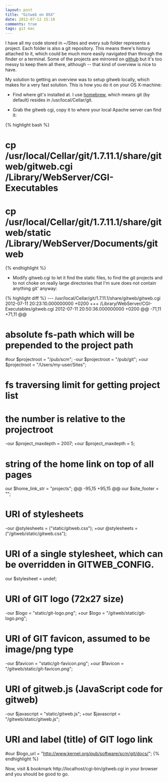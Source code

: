 ```yaml
---
layout: post
title: "Gitweb on OSX"
date: 2012-07-12 15:10
comments: true
tags: git mac
---
```


I have all my code stored in ~/Sites and every sub folder represents a project. Each folder is also a git repository. This means there's history attached to it, which could be much more easily navigated than through the finder or a terminal. Some of the projects are mirrored on [github](https://github.com/chelmertz) but it's too messy to keep them all there, although -- that kind of overview is nice to have.

My solution to getting an overview was to setup gitweb locally, which makes for a very fast solution. This is how you do it on your OS X-machine:

- Find where git's installed at. I use [homebrew](http://mxcl.github.com/homebrew/), which means git (by default) resides in /usr/local/Cellar/git.

- Grab the gitweb cgi, copy it to where your local Apache server can find it:

{% highlight bash %}
# cp /usr/local/Cellar/git/1.7.11.1/share/gitweb/gitweb.cgi /Library/WebServer/CGI-Executables
# cp /usr/local/Cellar/git/1.7.11.1/share/gitweb/static /Library/WebServer/Documents/gitweb
{% endhighlight %}

- Modify gitweb.cgi to let it find the static files, to find the git projects and to not choke on really large directories that I'm sure does not contain anything git' anyway:

{% highlight diff %}
--- /usr/local/Cellar/git/1.7.11.1/share/gitweb/gitweb.cgi	2012-07-11 20:23:10.000000000 +0200
+++ /Library/WebServer/CGI-Executables/gitweb.cgi	2012-07-11 20:50:36.000000000 +0200
@@ -71,11 +71,11 @@
 
 # absolute fs-path which will be prepended to the project path
 #our $projectroot = "/pub/scm";
-our $projectroot = "/pub/git";
+our $projectroot = "/Users/my-user/Sites";
 
 # fs traversing limit for getting project list
 # the number is relative to the projectroot
-our $project_maxdepth = 2007;
+our $project_maxdepth = 5;
 
 # string of the home link on top of all pages
 our $home_link_str = "projects";
@@ -95,15 +95,15 @@
 our $site_footer = "";
 
 # URI of stylesheets
-our @stylesheets = ("static/gitweb.css");
+our @stylesheets = ("/gitweb/static/gitweb.css");
 # URI of a single stylesheet, which can be overridden in GITWEB_CONFIG.
 our $stylesheet = undef;
 # URI of GIT logo (72x27 size)
-our $logo = "static/git-logo.png";
+our $logo = "/gitweb/static/git-logo.png";
 # URI of GIT favicon, assumed to be image/png type
-our $favicon = "static/git-favicon.png";
+our $favicon = "/gitweb/static/git-favicon.png";
 # URI of gitweb.js (JavaScript code for gitweb)
-our $javascript = "static/gitweb.js";
+our $javascript = "/gitweb/static/gitweb.js";
 
 # URI and label (title) of GIT logo link
 #our $logo_url = "http://www.kernel.org/pub/software/scm/git/docs/";
{% endhighlight %}

Now, visit & bookmark http://localhost/cgi-bin/gitweb.cgi in your browser and you should be good to go.
